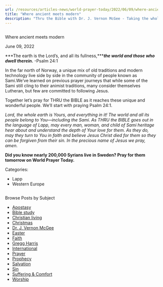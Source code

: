 ```yaml
---
url: /resources/articles-news/world-prayer-today/2022/06/09/where-ancient-meets-modern
title: "Where ancient meets modern"
description: "Thru the Bible with Dr. J. Vernon McGee - Taking the whole Word to the whole world"
---
```







## 
 Where ancient meets modern


June 09, 2022
![]()




***The earth is the Lord’s, and all its fullness,******the world and those who dwell therein.*** -Psalm 24:1

In the far north of Norway, a unique mix of old traditions and modern technology live side by side in the community of people known as Sami.We’ve learned on previous prayer journeys that while some of the Sami still cling to their animist traditions, many consider themselves Lutheran, but few are committed to following Jesus.

Together let’s pray for THRU the BIBLE as it reaches these unique and wonderful people. We’ll start with praying Psalm 24:1.

*Lord, the whole earth is Yours, and everything in it! The world and all its people belong to You—including the Sami.* *As THRU the BIBLE goes out in the language of Lapp, *may every man, woman, and child of Sami heritage hear about and understand the depth of Your love for them.* As they do, may they turn to You in faith and believe Jesus Christ died for them so they can be forgiven from their sin. In the precious name of Jesus we pray, amen.* 

**Did you know nearly 200,000 Syrians live in Sweden? Pray for them tomorrow on World Prayer Today.**



Categories: 


* Lapp
* Western Europe









## 
 Browse Posts by Subject


* [Apostasy](/resources/articles-news/-in-tags/tags/Apostasy)
* [Bible study](/resources/articles-news/-in-tags/tags/Bible-study)
* [Christian living](/resources/articles-news/-in-tags/tags/Christian-living)
* [Christmas](/resources/articles-news/-in-tags/tags/Christmas)
* [Dr. J. Vernon McGee](/resources/articles-news/-in-tags/tags/Dr-J-Vernon-McGee)
* [Easter](/resources/articles-news/-in-tags/tags/easter)
* [Faith](/resources/articles-news/-in-tags/tags/Faith)
* [Gregg Harris](/resources/articles-news/-in-tags/tags/Gregg-Harris)
* [International](/resources/articles-news/-in-tags/tags/International)
* [Prayer](/resources/articles-news/-in-tags/tags/prayer)
* [Prophecy](/resources/articles-news/-in-tags/tags/Prophecy)
* [Salvation](/resources/articles-news/-in-tags/tags/Salvation)
* [Sin](/resources/articles-news/-in-tags/tags/sin)
* [Suffering & Comfort](/resources/articles-news/-in-tags/tags/Suffering-Comfort)
* [Worship](/resources/articles-news/-in-tags/tags/worship)






